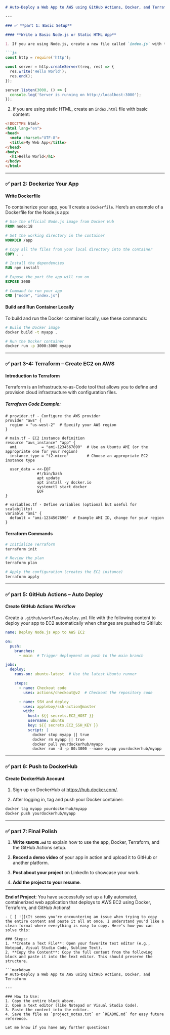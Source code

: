 
````markdown
# Auto-Deploy a Web App to AWS using GitHub Actions, Docker, and Terraform

---

### ✅ **part 1: Basic Setup**

#### **Write a Basic Node.js or Static HTML App**

1. If you are using Node.js, create a new file called `index.js` with the following simple app:

```js
const http = require('http');

const server = http.createServer((req, res) => {
  res.write('Hello World');
  res.end();
});

server.listen(3000, () => {
  console.log('Server is running on http://localhost:3000');
});
````

2. If you are using static HTML, create an `index.html` file with basic content:

```html
<!DOCTYPE html>
<html lang="en">
<head>
  <meta charset="UTF-8">
  <title>My Web App</title>
</head>
<body>
  <h1>Hello World</h1>
</body>
</html>
```

***

### ✅ **part 2: Dockerize Your App**

#### **Write Dockerfile**

To containerize your app, you'll create a `Dockerfile`. Here’s an example of a Dockerfile for the Node.js app:

```Dockerfile
# Use the official Node.js image from Docker Hub
FROM node:18

# Set the working directory in the container
WORKDIR /app

# Copy all the files from your local directory into the container
COPY . .

# Install the dependencies
RUN npm install

# Expose the port the app will run on
EXPOSE 3000

# Command to run your app
CMD ["node", "index.js"]
```

#### **Build and Run Container Locally**

To build and run the Docker container locally, use these commands:

```bash
# Build the Docker image
docker build -t myapp .

# Run the Docker container
docker run -p 3000:3000 myapp
```

***

### ✅ **part 3-4: Terraform – Create EC2 on AWS**

#### **Introduction to Terraform**

Terraform is an Infrastructure-as-Code tool that allows you to define and provision cloud infrastructure with configuration files.

##### **Terraform Code Example**:

```hcl
# provider.tf - Configure the AWS provider
provider "aws" {
  region = "us-west-2"  # Specify your AWS region
}

# main.tf - EC2 instance definition
resource "aws_instance" "app" {
  ami           = "ami-1234567890"  # Use an Ubuntu AMI (or the appropriate one for your region)
  instance_type = "t2.micro"        # Choose an appropriate EC2 instance type

  user_data = <<-EOF
              #!/bin/bash
              apt update
              apt install -y docker.io
              systemctl start docker
              EOF
}

# variables.tf - Define variables (optional but useful for scalability)
variable "ami" {
  default = "ami-1234567890"  # Example AMI ID, change for your region
}
```

#### **Terraform Commands**

```bash
# Initialize Terraform
terraform init

# Review the plan
terraform plan

# Apply the configuration (creates the EC2 instance)
terraform apply
```

***

### ✅ **part 5: GitHub Actions – Auto Deploy**

#### **Create GitHub Actions Workflow**

Create a `.github/workflows/deploy.yml` file with the following content to deploy your app to EC2 automatically when changes are pushed to GitHub:

```yaml
name: Deploy Node.js App to AWS EC2

on:
  push:
    branches:
      - main  # Trigger deployment on push to the main branch

jobs:
  deploy:
    runs-on: ubuntu-latest  # Use the latest Ubuntu runner

    steps:
      - name: Checkout code
        uses: actions/checkout@v2  # Checkout the repository code

      - name: SSH and deploy
        uses: appleboy/ssh-action@master
        with:
          host: ${{ secrets.EC2_HOST }}
          username: ubuntu
          key: ${{ secrets.EC2_SSH_KEY }}
          script: |
            docker stop myapp || true
            docker rm myapp || true
            docker pull yourdockerhub/myapp
            docker run -d -p 80:3000 --name myapp yourdockerhub/myapp
```

***

### ✅ **part 6: Push to DockerHub**

#### **Create DockerHub Account**

1. Sign up on DockerHub at <https://hub.docker.com/>.

2. After logging in, tag and push your Docker container:

```bash
docker tag myapp yourdockerhub/myapp
docker push yourdockerhub/myapp
```

***

### ✅ **part 7: Final Polish**

1. **Write `README.md`** to explain how to use the app, Docker, Terraform, and the GitHub Actions setup.

2. **Record a demo video** of your app in action and upload it to GitHub or another platform.

3. **Post about your project** on LinkedIn to showcase your work.

4. **Add the project to your resume**.

***

**End of Project**: You have successfully set up a fully automated, containerized web application that deploys to AWS EC2 using Docker, Terraform, and GitHub Actions!

```
- [ ] ![](It seems you're encountering an issue when trying to copy the entire content and paste it all at once. I understand you'd like a clean format where everything is easy to copy. Here's how you can solve this:

### Steps:
1. **Create a Text File**: Open your favorite text editor (e.g., Notepad, Visual Studio Code, Sublime Text).
2. **Copy the Content**: Copy the full content from the following block and paste it into the text editor. This should preserve the structure.

```markdown
# Auto-Deploy a Web App to AWS using GitHub Actions, Docker, and Terraform

---

### How to Use:
1. Copy the entire block above.
2. Open a text editor (like Notepad or Visual Studio Code).
3. Paste the content into the editor.
4. Save the file as `project_notes.txt` or `README.md` for easy future reference.

Let me know if you have any further questions!
```
